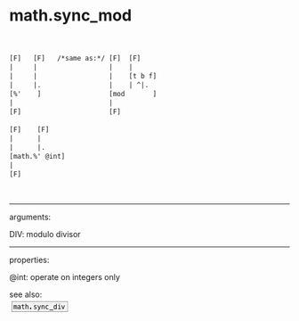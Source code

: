 # math.sync_mod

```


[F]   [F]   /*same as:*/ [F]  [F]
|     |                  |    |
|     |                  |    [t b f]
|     |.                 |    | ^|.
[%'    ]                 [mod       ]
|                        |
[F]                      [F]

[F]    [F]
|      |
|      |.
[math.%' @int]
|
[F]

            
```
---
arguments:

DIV: modulo divisor<br>

---
properties:

@int: operate on integers only<br>

see also:<br>
![math.sync_div](img/object_math.sync_div.png)
